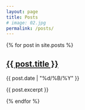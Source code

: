 ```yaml
---
layout: page
title: Posts
# image: 02.jpg
permalink: /posts/
---
```


{% for post in site.posts %}
  <h2><a href="{{ post.url | prepend: site.baseurl }}">{{ post.title }}</a></h2>
  <p>{{ post.date | "%d/%B/%Y" }}</p> <!-- Formats the date -->
  <p>{{ post.excerpt }}</p>
{% endfor %}